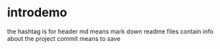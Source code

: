 # introdemo

the hashtag is for header
md means mark down 
readme files contain info about the project
commit means to save 
